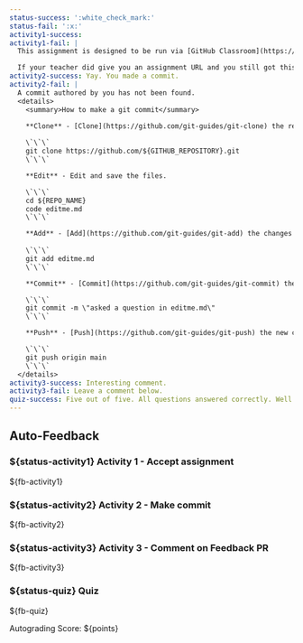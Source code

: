 ```yaml
---
status-success: ':white_check_mark:'
status-fail: ':x:'
activity1-success:
activity1-fail: |
  This assignment is designed to be run via [GitHub Classroom](https://classroom.github.com). If you got here without being given an assignment URL from your teacher, please speak to your teacher about setting up a [Classroom assignment](https://docs.github.com/en/education/manage-coursework-with-github-classroom/teach-with-github-classroom/create-an-individual-assignment).

  If your teacher did give you an assignment URL and you still got this message, there is probably a bug in the marking code. Please submit an issue to https://github.com/markpatterson27/GitHub-Classroom-Introductory-Assignment/issues describing the issue (preferably including a link back to _your_ assignment repo).
activity2-success: Yay. You made a commit.
activity2-fail: |
  A commit authored by you has not been found.
  <details>
    <summary>How to make a git commit</summary>
    
    **Clone** - [Clone](https://github.com/git-guides/git-clone) the repository to your local machine.

    \`\`\`
    git clone https://github.com/${GITHUB_REPOSITORY}.git
    \`\`\`

    **Edit** - Edit and save the files.

    \`\`\`
    cd ${REPO_NAME}
    code editme.md
    \`\`\`

    **Add** - [Add](https://github.com/git-guides/git-add) the changes to staging.
    
    \`\`\`
    git add editme.md
    \`\`\`

    **Commit** - [Commit](https://github.com/git-guides/git-commit) the changes to the git repo.

    \`\`\`
    git commit -m \"asked a question in editme.md\"
    \`\`\`

    **Push** - [Push](https://github.com/git-guides/git-push) the new commits back to the remote repository.

    \`\`\`
    git push origin main
    \`\`\`
  </details>
activity3-success: Interesting comment.
activity3-fail: Leave a comment below.
quiz-success: Five out of five. All questions answered correctly. Well done.
---
```


## Auto-Feedback

### ${status-activity1} Activity 1 - Accept assignment

${fb-activity1}

### ${status-activity2} Activity 2 - Make commit

${fb-activity2}

### ${status-activity3} Activity 3 - Comment on Feedback PR

${fb-activity3}

### ${status-quiz} Quiz

${fb-quiz}

Autograding Score: ${points}
